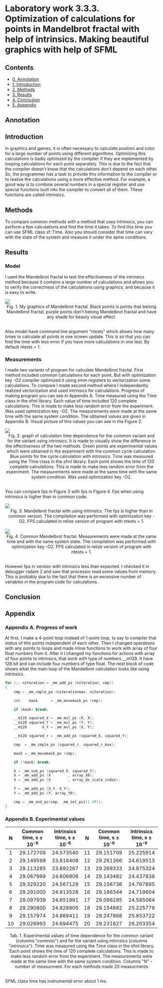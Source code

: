 # Laboratory work 3.3.3.<br>Optimization of calculations for points in Mandelbrot fractal with help of intrinsics. Making beautiful graphics with help of SFML

## Contents
- [0. Annotation](#annotation)
- [1. Introduction](#introduction)
- [2. Methods](#methods)
- [3. Results](#results)
- [4. Conclusion](#conclusion)
- [5. Appendix](#appendix)

## Annotation

## Introduction

  In graphics and games, it is often necessary to calculate position and color for a large number of points using different algorithms. Optimizing this calculations is badly optimized by the compiler if they are implemented by looping calculations for each point separately. This is due to the fact that the compiler doesn't know that the calculations don't depend on each other. So, the programmer has a task to provide this information to the compiler or to realize the calculations using a more effective method. For example, a good way is to combine several numbers in a special register and use special functions built into the compiler to convert all of them. These functions are called intrinsics.

## Methods

  To compare common methods with a method that uses intrinsics, you can perform a few calculations and find the time it takes. To find this time you can use SFML class sf::Time. Also you should consider that time can vary with the state of the system and measure it under the same conditions. 

## Results

### Model

  I used the Mandelbrot fractal to test the effectiveness of the intrinsics method because it contains a large number of calculations and allows you to verify the correctness of the calculations using graphics, and because it is easy to write.

  <img src="/img/Fractal.png">
  <div align="center"> Fig. 1. My graphics of Mandelbrot fractal. Black points is points that belong Mandelbrot fractal, purple points don't belong Mandelbrot fractal and have any shade for beauty visual effect.</div><br>

  Also model have command line argument "ntests" which shows how many times to calculate all points in one screen update. This is so that you can find the time with less error if you have more calculations in one test. By default ntests = 1.

### Measurements

  I made two variants of program for calculate Mandelbrot fractal. First method included common calculations for each point. But with optimization key -O2 compiler optimized it using xmm registers to vectorization some calculations. To compare I made second method where I independently realized vectorization and used intrinsics for calculations. Progress of making program you can see in Appendix A.
  Time measured using the Time class in the sfml library. Each value of time included 120 complete calculations. This is made to make less random error from the experiment. Was used optimization key -O2. The measurements were made at the same time with the same system condition. The obtained values are given in Appendix B. Visual picture of this values you can see in the Figure 2.

  <img src="/img/Measurings.png">
  <div align="center"> Fig. 2. graph of calculation time dependence for the common variant and for the variant using intrinsics. It is made to visually show the difference in the effectiveness of the two methods. Green points are experimental values which were obtained in the experiment with the common cycle calculation. Blue points for the cycle calculation with intrinsics. Time was measured using the Time class in the sfml library. Each point shows the time of 120 complete calculations. This is made to make less random error from the experiment. The measurements were made at the same time with the same system condition. Was used optimization key -O2.</div><br>

  You can compare fps in Figure 3 with fps in Figure 4. Fps when using intrinsics is higher than in common code.

  <img src="/img/FPSINTRINSICS.png">
  <div align="center"> Fig. 3. Mandelbrot fractal with using intrinsics. The fps is higher than in common version. The compilation was performed with optimization key -O2. FPS calculated in relize version of program with ntests = 1.</div><br>

   <img src="/img/FPSCOMMON.png">
  <div align="center"> Fig. 4. Common Mandelbrot fractal. Measurements were made at the same time and with the same system state. The compilation was performed with optimization key -O2. FPS calculated in relize version of program with ntests = 1.</div><br>

  However fps in version with intrinsics less than expected. I checked it in debugger radare 2 and saw that processor read some values from memory. This is probably due to the fact that there is an excessive number of variables in the program code for calculations.

## Conclusion

## Appendix

### Appendix A. Progress of work

  At first, I make a 4-point loop instead of 1-point loop, to say to compiler that status of this points independent of each other. Then I changed operations with any points to loops and made inline functions to work with array of four float numbers from it. After it I changed my functions for actions with array of four points to intrinsics, that work with type of numbers __m128. It have 128 bit and can include four numbers of type float. The next block of code shows what the main loop of the Mandelbrot calculation looks like using intrinsics.

```c++
for (;; niteration = _mm_add_ps (niteration, cmp))
{
    cmp = _mm_cmple_ps (niterationmax, niteration);

    int    mask      = _mm_movemask_ps (cmp);

    if (mask) break;

    __m128 squared_X = _mm_mul_ps (X, X);
    __m128 squared_Y = _mm_mul_ps (Y, Y);
    __m128       X_Y = _mm_mul_ps (X, Y);

    __m128 squared_r = _mm_add_ps (squared_X, squared_Y);

    cmp  = _mm_cmple_ps (squared_r, squared_r_max);

    mask = _mm_movemask_ps (cmp);

    if (!mask) break;

    X = _mm_sub_ps (squared_X, squared_Y);
    X = _mm_add_ps (X        , array_X0);
    X = _mm_add_ps (X        , array_dx_scale_index);

    Y = _mm_add_ps (X_Y, X_Y);
    Y = _mm_add_ps (Y, array_Y0);

    cmp = _mm_and_ps(cmp, _mm_set_ps1(1.0f));
}
```

### Appendix B. Experimental values

  | N      | Common time, s ± 10<sup>-6</sup> | Intrinsics time, s ± 10<sup>-6</sup>  | N      |  Common time, s ± 10<sup>-6</sup> | Intrinsics time, s ± 10<sup>-6</sup>|
  |:------:|:--------------:|:-------------------:|:------:|:----------------:|:------------------:|
  | 1      | 29.172709      | 24.573540           | 11     | 29.151709        | 25.225914          |
  | 2      | 29.149599      | 23.816408           | 12     | 29.261366        | 24.619513          |
  | 3      | 29.113285      | 23.892267           | 13     | 29.269333        | 24.875324          |
  | 4      | 29.067999      | 24.606806           | 14     | 29.143482        | 24.437838          |
  | 5      | 29.329220      | 24.567129           | 15     | 29.156736        | 24.767895          |
  | 6      | 29.291000      | 24.913528           | 16     | 29.186344        | 24.719604          |
  | 7      | 29.097939      | 24.651991           | 17     | 29.096285        | 24.585064          |
  | 8      | 29.290800      | 24.828905           | 18     | 29.154882        | 25.225779          |
  | 9      | 29.157974      | 24.869411           | 19     | 29.247868        | 25.853722          |
  | 10     | 29.026993      | 24.694475           | 20     | 29.231627        | 26.203354          |
  
  <div align="center"> Tab. 1. Experimental values of time dependence for the common variant (columns "common") and for the variant using intrinsics (columns "intrinsics"). Time was measured using the Time class in the sfml library. Each point shows the time of 120 complete calculations. This is made to make less random error from the experiment. The measurements were made at the same time with the same system condition. Columns "N" - number of measurment. For each methods made 20 measurments</div><br>

SFML class time has instrumental error about 1 ms. 
